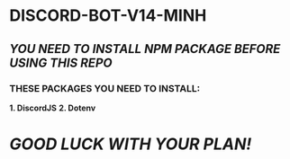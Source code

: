 # DISCORD-BOT-V14-MINH 

## ***YOU NEED TO INSTALL NPM PACKAGE BEFORE USING THIS REPO***
### **THESE PACKAGES YOU NEED TO INSTALL:**
**1. DiscordJS**
**2. Dotenv**
# ***GOOD LUCK WITH YOUR PLAN!***
